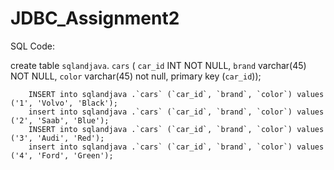 # JDBC_Assignment2

SQL Code:

create table `sqlandjava`. `cars` (
		`car_id` INT NOT NULL,
        `brand` varchar(45) NOT NULL,
        `color` varchar(45) not null,
        primary key (`car_id`));
        
        INSERT into sqlandjava .`cars` (`car_id`, `brand`, `color`) values ('1', 'Volvo', 'Black');
        insert into sqlandjava .`cars` (`car_id`, `brand`, `color`) values ('2', 'Saab', 'Blue');
        INSERT into sqlandjava .`cars` (`car_id`, `brand`, `color`) values ('3', 'Audi', 'Red');
        insert into sqlandjava .`cars` (`car_id`, `brand`, `color`) values ('4', 'Ford', 'Green');
